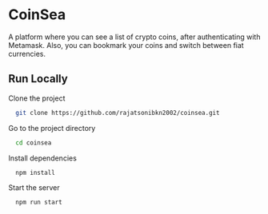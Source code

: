 # CoinSea

A platform where you can see a list of crypto coins, after authenticating with Metamask. Also, you can bookmark your coins and switch between fiat currencies.


## Run Locally

Clone the project

```bash
  git clone https://github.com/rajatsonibkn2002/coinsea.git
```

Go to the project directory

```bash
  cd coinsea
```

Install dependencies

```bash
  npm install
```

Start the server

```bash
  npm run start
```

